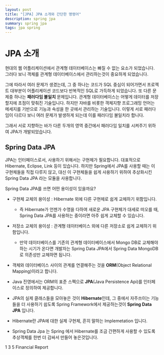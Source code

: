 ```yaml
---
layout: post
title: "[JPA] JPA 소개와 간단한 명령어"
description: spring jpa
summary: spring jpa
tags: jpa spring
---
```


# JPA 소개


현대의 웹 어플리케이션에서 관계형 데이터베이스는 빠질 수 없는 요소가 되었습니다. 그러다 보니 객체를 관계형 데이터베이스에서 관리하는것이 중요하게 되었습니다.

그에 따라서 여러 문제가 생겼는데,
그 중 하나는 코드가 SQL 중심이 되어가면서 프로젝트 대부분이 어플리케이션 코드보다 반복적인 SQL로 가득하게 되었습니다.
또 다른 문제중 하나는 **패러다임 불일치** 문제입니다.
관계형 데이터베이스는 어떻게 데이터를 저장할지에 초점이 맞춰진 기술입니다. 하지만 자바를 비롯한 객체지향 프로그래밍 언어는 메세지를 기반으로 기능과 속성을 한 곳에서 관리하는 기술입니다. 이렇게 서로 패러다임이 다르다 보니 여러 문제가 발생하게 되는데 이를 패러다임 불일치라 합니다.

그래서 서로 지향하는 바가 다른 두개의 영역 중간에서 패러다임 일치를 시켜주기 위하여 JPA가 개발되었습니다.

## Spring Data JPA

JPA는 인터페이스로서, 사용하기 위해서는 구현체가 필요합니다. 대표적으로 Hibernate, Eclipse, Link 등이 있습니다. 하지만 Spring에서 JPA를 사용할 때는 이 구현체들을 직접 다루지 않고, 대신 이 구현체들을 쉽게 사용하기 위하여 추상화시킨 Spring Data JPA 라는 모듈을 사용합니다.

Spring Data JPA를 쓰면 어떤 용이성이 있을까요?

- 구현체 교체의 용이성 : Hibernate 외에 다른 구현체로 쉽게 교체하기 위함입니다.
  - 즉 Hibernate가 언젠가 수명을 다하여 새로운 JPA 구현체가 대세로 떠오를 때, Spring Data JPA를 사용하는 중이라면 아주 쉽게 교체할 수 있습니다.
- 저장소 교체의 용이성 : 관계형 데이터베이스 외에 다른 저장소로 쉽게 교체하기 위함입니다.
  - 만약 데이터베이스를 기존의 관계형 데이터베이스에서 Mongo DB로 교체해야 하는 시기가 온다면 개발자는 Spring Data JPA에서 Spring Data MongoDB로 의존성만 교체하면 됩니다.



- 객체와 데이터베이스 사이의 관계를 연결해주는 것을 **ORM**(Object Relational Mapping)이라고 합니다.
- Java 진영에서는 ORM의 표준 스펙으로 **JPA**(Java Persistence Api)를 인터페이스로 정의하여 제공합니다.
- JPA의 실제 클래스들을 모아놓은 것이 **Hibernate**인데, 그 중에서 자주쓰이는 기능들을 더 사용하기 쉽도록 Spring Framework에서 제공하는것이 **Spring Data JPA** 입니다.

- Hibernate란 JPA에 대한 실제 구현체, 흔히 말하는 Implemetation 입니다.
- Spring Data Jpa 는 Spring 에서 Hibernate를 조금 간편하게 사용할 수 있도록 추상객체를 한번 더 감싸서 만들어 놓은것입니다.

1
3
5
Financial Report